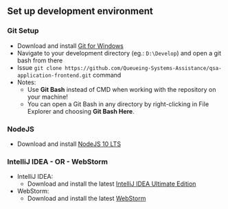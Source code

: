 ## Set up development environment

### Git Setup
- Download and install [Git for Windows](https://git-scm.com/downloads)
- Navigate to your development directory (eg.: `D:\Develop`) and open a git bash from there
- Issue `git clone https://github.com/Queueing-Systems-Assistance/qsa-application-frontend.git` command
- Notes:
  - Use **Git Bash** instead of CMD when working with the repository on your machine!
  - You can open a Git Bash in any directory by right-clicking in File Explorer and choosing **Git Bash Here**.

### NodeJS
- Download and install [NodeJS 10 LTS](https://nodejs.org/en/)

### IntelliJ IDEA - OR - WebStorm
- IntelliJ IDEA:
  - Download and install the latest [IntelliJ IDEA Ultimate Edition](https://www.jetbrains.com/idea/download/)
- WebStorm:
  - Download and install the latest [WebStorm](https://www.jetbrains.com/webstorm/download/)

